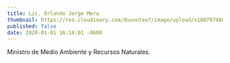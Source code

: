 ```yaml
---
title: Lic. Orlando Jorge Mera
thumbnail: https://res.cloudinary.com/duuonteo7/image/upload/v1607974807/Profesores%20Instituto/202008110031581_1_-removebg-preview.png
published: false
date: 2020-01-01 16:14:01 -0600
---
```


Ministro de Medio Ambiente y Recursos Naturales.
